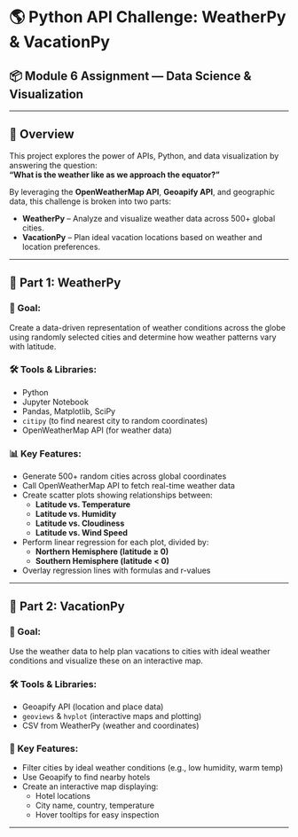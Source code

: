 # 🌎 Python API Challenge: WeatherPy & VacationPy

## 📦 Module 6 Assignment — Data Science & Visualization

---

## 📘 Overview

This project explores the power of APIs, Python, and data visualization by answering the question:  
**“What is the weather like as we approach the equator?”**

By leveraging the **OpenWeatherMap API**, **Geoapify API**, and geographic data, this challenge is broken into two parts:

- **WeatherPy** – Analyze and visualize weather data across 500+ global cities.
- **VacationPy** – Plan ideal vacation locations based on weather and location preferences.

---

## 🔹 Part 1: WeatherPy

### 🧪 Goal:
Create a data-driven representation of weather conditions across the globe using randomly selected cities and determine how weather patterns vary with latitude.

### 🛠️ Tools & Libraries:
- Python
- Jupyter Notebook
- Pandas, Matplotlib, SciPy
- `citipy` (to find nearest city to random coordinates)
- OpenWeatherMap API (for weather data)

### 📊 Key Features:
- Generate 500+ random cities across global coordinates
- Call OpenWeatherMap API to fetch real-time weather data
- Create scatter plots showing relationships between:
  - **Latitude vs. Temperature**
  - **Latitude vs. Humidity**
  - **Latitude vs. Cloudiness**
  - **Latitude vs. Wind Speed**
- Perform linear regression for each plot, divided by:
  - **Northern Hemisphere (latitude ≥ 0)**
  - **Southern Hemisphere (latitude < 0)**
- Overlay regression lines with formulas and r-values

---

## 🔹 Part 2: VacationPy

### 🎯 Goal:
Use the weather data to help plan vacations to cities with ideal weather conditions and visualize these on an interactive map.

### 🛠️ Tools & Libraries:
- Geoapify API (location and place data)
- `geoviews` & `hvplot` (interactive maps and plotting)
- CSV from WeatherPy (weather and coordinates)

### 📍 Key Features:
- Filter cities by ideal weather conditions (e.g., low humidity, warm temp)
- Use Geoapify to find nearby hotels
- Create an interactive map displaying:
  - Hotel locations
  - City name, country, temperature
  - Hover tooltips for easy inspection

---
